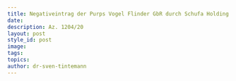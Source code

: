 ```yaml
---
title: Negativeintrag der Purps Vogel Flinder GbR durch Schufa Holding AG gelöscht
date:
description: Az. 1204/20
layout: post
style_id: post
image:
tags:
topics:
author: dr-sven-tintemann
---
```


